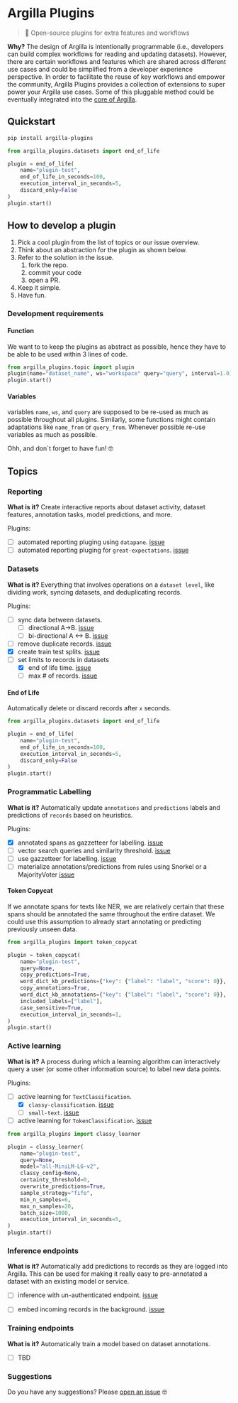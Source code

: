 # Argilla Plugins

> 🔌 Open-source plugins for extra features and workflows

**Why?**
The design of Argilla is intentionally programmable (i.e., developers can build complex workflows for reading and updating datasets). However, there are certain workflows and features which are shared across different use cases and could be simplified from a developer experience perspective. In order to facilitate the reuse of key workflows and empower the community, Argilla Plugins provides a collection of extensions to super power your Argilla use cases.
Some of this pluggable method could be eventually integrated into the [core of Argilla](https://github.com/argilla-io/argilla).

## Quickstart

```bash
pip install argilla-plugins
```

```python
from argilla_plugins.datasets import end_of_life

plugin = end_of_life(
    name="plugin-test",
    end_of_life_in_seconds=100,
    execution_interval_in_seconds=5,
    discard_only=False
)
plugin.start()
```

## How to develop a plugin

1. Pick a cool plugin from the list of topics or our issue overview.
2. Think about an abstraction for the plugin as shown below.
3. Refer to the solution in the issue.
   1. fork the repo.
   2. commit your code
   3. open a PR.
4. Keep it simple.
5. Have fun.


### Development requirements

#### Function
We want to to keep the plugins as abstract as possible, hence they have to be able to be used within 3 lines of code.
```python
from argilla_plugins.topic import plugin
plugin(name="dataset_name", ws="workspace" query="query", interval=1.0)
plugin.start()
```

#### Variables
variables `name`, `ws`, and `query` are supposed to be re-used as much as possible throughout all plugins. Similarly, some functions might contain adaptations like `name_from` or `query_from`. Whenever possible re-use variables as much as possible.

Ohh, and don`t forget to have fun! 🤓

## Topics
### Reporting

**What is it?**
Create interactive reports about dataset activity, dataset features, annotation tasks, model predictions, and more.

Plugins:
- [ ] automated reporting pluging using `datapane`. [issue](https://github.com/argilla-io/argilla-plugins/issues/1)
- [ ] automated reporting pluging for `great-expectations`. [issue](https://github.com/argilla-io/argilla-plugins/issues/2)

### Datasets

**What is it?**
Everything that involves operations on a `dataset level`, like dividing work, syncing datasets, and deduplicating records.

Plugins:
- [ ] sync data between datasets.
  - [ ] directional A->B. [issue](https://github.com/argilla-io/argilla-plugins/issues/3)
  - [ ] bi-directional A <-> B. [issue](https://github.com/argilla-io/argilla-plugins/issues/4)
- [ ] remove duplicate records. [issue](https://github.com/argilla-io/argilla-plugins/issues/5)
- [X] create train test splits. [issue](https://github.com/argilla-io/argilla-plugins/issues/6)
- [ ] set limits to records in datasets
  - [X] end of life time. [issue](https://github.com/argilla-io/argilla-plugins/issues/7)
  - [ ] max # of records. [issue](https://github.com/argilla-io/argilla-plugins/issues/8)

#### End of Life
Automatically delete or discard records after `x` seconds.

```python
from argilla_plugins.datasets import end_of_life

plugin = end_of_life(
    name="plugin-test",
    end_of_life_in_seconds=100,
    execution_interval_in_seconds=5,
    discard_only=False
)
plugin.start()
```

### Programmatic Labelling

**What is it?**
Automatically update `annotations` and `predictions` labels and predictions of `records` based on heuristics.

Plugins:
- [X] annotated spans as gazzetteer for labelling. [issue](https://github.com/argilla-io/argilla-plugins/issues/12)
- [ ] vector search queries and similarity threshold. [issue](https://github.com/argilla-io/argilla-plugins/issues/11)
- [ ] use gazzetteer for labelling. [issue](https://github.com/argilla-io/argilla-plugins/issues/9)
- [ ] materialize annotations/predictions from rules using Snorkel or a MajorityVoter [issue](https://github.com/argilla-io/argilla-plugins/issues/10)

#### Token Copycat

If we annotate spans for texts like NER, we are relatively certain that these spans should be annotated the same throughout the entire dataset. We could use this assumption to already start annotating or predicting previously unseen data.

```python
from argilla_plugins import token_copycat

plugin = token_copycat(
    name="plugin-test",
    query=None,
    copy_predictions=True,
    word_dict_kb_predictions={"key": {"label": "label", "score": 0}},
    copy_annotations=True,
    word_dict_kb_annotations={"key": {"label": "label", "score": 0}},
    included_labels=["label"],
    case_sensitive=True,
    execution_interval_in_seconds=1,
)
plugin.start()
```

### Active learning

**What is it?**
A process during which a learning algorithm can interactively query a user (or some other information source) to label new data points.

Plugins:
- [ ] active learning for `TextClassification`.
  - [X] `classy-classification`. [issue](https://github.com/argilla-io/argilla-plugins/issues/13)
  - [ ] `small-text`. [issue](https://github.com/argilla-io/argilla-plugins/issues/15)
- [ ] active learning for `TokenClassification`. [issue](https://github.com/argilla-io/argilla-plugins/issues/17)

```python
from argilla_plugins import classy_learner

plugin = classy_learner(
    name="plugin-test",
    query=None,
    model="all-MiniLM-L6-v2",
    classy_config=None,
    certainty_threshold=0,
    overwrite_predictions=True,
    sample_strategy="fifo",
    min_n_samples=6,
    max_n_samples=20,
    batch_size=1000,
    execution_interval_in_seconds=5,
)
plugin.start()
```

### Inference endpoints
**What is it?**
Automatically add predictions to records as they are logged into Argilla. This can be used for making it really easy to pre-annotated a dataset with an existing model or service.

- [ ] inference with un-authenticated endpoint. [issue](https://github.com/argilla-io/argilla-plugins/issues/16)
- [ ] embed incoming records in the background. [issue](https://github.com/argilla-io/argilla-plugins/issues/18)


### Training endpoints
**What is it?**
Automatically train a model based on dataset annotations.

- [ ] TBD

### Suggestions
Do you have any suggestions? Please [open an issue](https://github.com/argilla-io/argilla-plugins/issues/new/choose) 🤓
